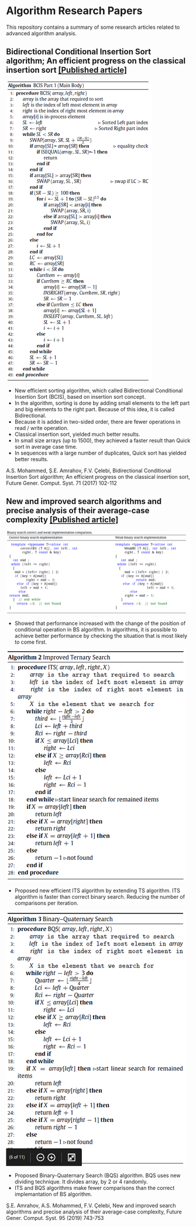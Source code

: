# Algorithm Research Papers
This repository contains a summary of some research articles related to advanced algorithm analysis.

## Bidirectional Conditional Insertion Sort algorithm; An efficient progress on the classical insertion sort [[Published article]](https://www.sciencedirect.com/science/article/pii/S0167739X17301711) 

![alt text](https://github.com/elitcenk/Algorithm-Papers/blob/master/bcis.PNG)

- New efficient sorting algorithm, which called Bidirectional Conditional Insertion Sort (BCIS), based on insertion sort concept.
- In the algorithm, sorting is done by adding small elements to the left part and big elements to the right part. Because of this idea, it is called Bidirectional.
- Because it is added in two-sided order, there are fewer operations in read / write operation.
- Classical insertion sort, yielded much better results.
- In small size arrays (up to 1500), they achieved a faster result than Quick sort in average case time.
- In sequences with a large number of duplicates, Quick sort has yielded better results.

A.S. Mohammed, Ş.E. Amrahov, F.V. Çelebi, Bidirectional Conditional Insertion Sort algorithm; An efficient progress on the classical insertion sort, Future Gener. Comput. Syst. 71 (2017) 102-112

## New and improved search algorithms and precise analysis of their average-case complexity [[Published article]](https://www.sciencedirect.com/science/article/pii/S0167739X18319307) 

![alt text](https://github.com/elitcenk/Algorithm-Papers/blob/master/bs.PNG)

- Showed that performance increased with the change of the position of conditional operation in BS algorithm. In algorithms, it is possible to achieve better performance by checking the situation that is most likely to come first.

![alt text](https://github.com/elitcenk/Algorithm-Papers/blob/master/ITS.PNG)

- Proposed new efficient ITS algorithm by extending TS algorithm. ITS algorithm is faster than correct binary search. Reducing the number of comparisons per iteration.

![alt text](https://github.com/elitcenk/Algorithm-Papers/blob/master/BQS.PNG)

- Proposed Binary-Quaternary Search (BQS) algorithm. BQS uses new dividing technique. It divides array, by 2 or 4 randomly.
- ITS and BQS algorithms make fewer comparisons than the correct implemantation of BS algorithm.

Ş.E. Amrahov, A.S. Mohammed, F.V. Çelebi, New and improved search algorithms and precise analysis of their average-case complexity, Future Gener. Comput. Syst. 95 (2019) 743-753
